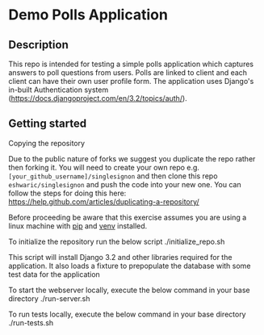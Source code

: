 # Demo Polls Application

## Description
This repo is intended for testing a simple polls application which captures answers to poll questions from users. Polls are linked to client and each client can have their own user profile form. The application uses Django's in-built Authentication system (https://docs.djangoproject.com/en/3.2/topics/auth/).

## Getting started

Copying the repository

Due to the public nature of forks we suggest you duplicate the repo rather then forking it.
You will need to create your own repo e.g. `[your_github_username]/singlesignon` and then clone
this repo `eshwaric/singlesignon` and push the code into your new one. You can follow the steps for doing this here: https://help.github.com/articles/duplicating-a-repository/

Before proceeding be aware that this exercise assumes you are using a linux machine with [pip](https://pip.pypa.io/en/stable) and [venv](https://docs.python.org/3/library/venv.html) installed.

To initialize the repository run the below script
./initialize_repo.sh

This script will install Django 3.2 and other libraries required for the application. It also loads a fixture to prepopulate the database with some test data for the application

To start the webserver locally, execute the below command in your base directory
./run-server.sh

To run tests locally, execute the below command in your base directory
./run-tests.sh

